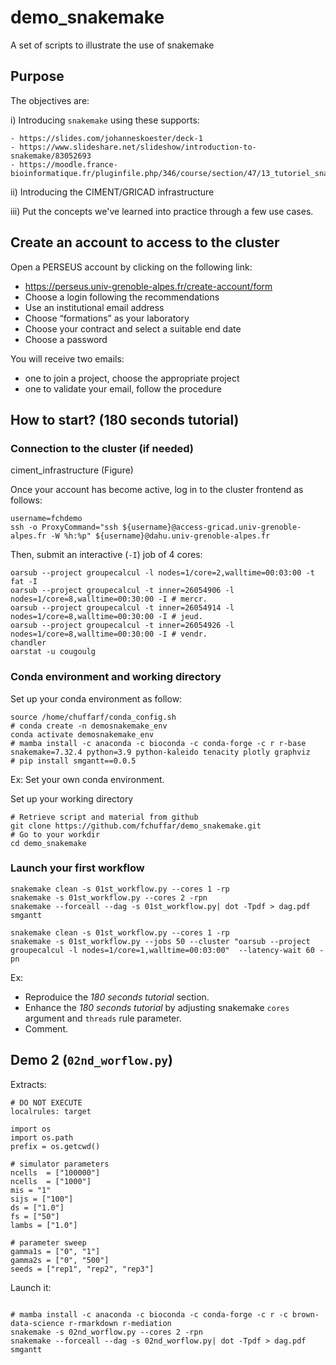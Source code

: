 # demo_snakemake
A set of scripts to illustrate the use of snakemake


## Purpose

The objectives are:

i) Introducing `snakemake` using these supports:

    - https://slides.com/johanneskoester/deck-1
    - https://www.slideshare.net/slideshow/introduction-to-snakemake/83052693
    - https://moodle.france-bioinformatique.fr/pluginfile.php/346/course/section/47/13_tutoriel_snakemake.html#/

ii) Introducing the CIMENT/GRICAD infrastructure

iii) Put the concepts we've learned into practice through a few use cases.


## Create an account to access to the cluster

Open a PERSEUS account by clicking on the following link:  

  - https://perseus.univ-grenoble-alpes.fr/create-account/form
  - Choose a login following the recommendations
  - Use an institutional email address
  - Choose “formations” as your laboratory
  - Choose your contract and select a suitable end date
  - Choose a password
 
You will receive two emails: 

  - one to join a project, choose the appropriate project
  - one to validate your email, follow the procedure
 

## How to start? (180 seconds tutorial)


### Connection to the cluster (if needed)

ciment_infrastructure (Figure)


Once your account has become active, log in to the cluster frontend as follows:

```
username=fchdemo
ssh -o ProxyCommand="ssh ${username}@access-gricad.univ-grenoble-alpes.fr -W %h:%p" ${username}@dahu.univ-grenoble-alpes.fr
```

Then, submit an interactive (`-I`) job of 4 cores:

```
oarsub --project groupecalcul -l nodes=1/core=2,walltime=00:03:00 -t fat -I
oarsub --project groupecalcul -t inner=26054906 -l nodes=1/core=8,walltime=00:30:00 -I # mercr.
oarsub --project groupecalcul -t inner=26054914 -l nodes=1/core=8,walltime=00:30:00 -I # jeud.
oarsub --project groupecalcul -t inner=26054926 -l nodes=1/core=8,walltime=00:30:00 -I # vendr.
chandler
oarstat -u cougoulg
```


### Conda environment and working directory

Set up your conda environment as follow:

```
source /home/chuffarf/conda_config.sh
# conda create -n demosnakemake_env
conda activate demosnakemake_env
# mamba install -c anaconda -c bioconda -c conda-forge -c r r-base snakemake=7.32.4 python=3.9 python-kaleido tenacity plotly graphviz
# pip install smgantt==0.0.5
```

Ex: Set your own conda environment.

Set up your working directory

```
# Retrieve script and material from github
git clone https://github.com/fchuffar/demo_snakemake.git
# Go to your workdir
cd demo_snakemake
```

### Launch your first workflow

```
snakemake clean -s 01st_workflow.py --cores 1 -rp
snakemake -s 01st_workflow.py --cores 2 -rpn
snakemake --forceall --dag -s 01st_workflow.py| dot -Tpdf > dag.pdf
smgantt

snakemake clean -s 01st_workflow.py --cores 1 -rp
snakemake -s 01st_workflow.py --jobs 50 --cluster "oarsub --project groupecalcul -l nodes=1/core=1,walltime=00:03:00"  --latency-wait 60 -pn

```

Ex: 

  - Reproduice the *180 seconds tutorial* section.
  - Enhance the *180 seconds tutorial* by adjusting snakemake `cores` argument and `threads` rule parameter. 
  - Comment.
  





## Demo 2 (`02nd_worflow.py`)

Extracts:

```
# DO NOT EXECUTE
localrules: target

import os 
import os.path
prefix = os.getcwd()

# simulator parameters
ncells  = ["100000"]
ncells  = ["1000"]
mis = "1"
sijs = ["100"] 
ds = ["1.0"]
fs = ["50"]
lambs = ["1.0"]

# parameter sweep
gamma1s = ["0", "1"]
gamma2s = ["0", "500"]
seeds = ["rep1", "rep2", "rep3"]
```

Launch it:

```

# mamba install -c anaconda -c bioconda -c conda-forge -c r -c brown-data-science r-rmarkdown r-mediation 
snakemake -s 02nd_worflow.py --cores 2 -rpn
snakemake --forceall --dag -s 02nd_worflow.py| dot -Tpdf > dag.pdf
smgantt


```


### 

